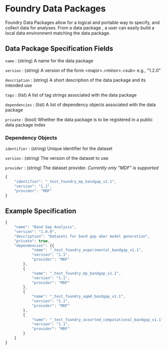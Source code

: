 # Foundry Data Packages

Foundry Data Packages allow for a logical and portable way to specify, and collect data for analyses. From a data package , a user can easily build a local data environment matching the data package.

## Data Package Specification Fields

`name` : \(string\) A name for the data package

`version` : \(string\) A version of the form &lt;major&gt;.&lt;minor&gt;.&lt;sub&gt; e.g., "1.2.0"

`description`  : \(string\) A short description of the data package and its intended use

`tags`  : \(list\) A list of tag strings associated with the data package

`dependencies`  : \(list\) A list of dependency objects associated with the data package

`private`  : \(bool\) Whether the data package is to be registered in a public data package index

### Dependency Objects

`identifier` : \(string\) Unique identifier for the dataset

`version` : \(string\) The version of the dataset to use

`provider` : \(string\) The dataset provider. _Currently only "MDF" is supported_

```javascript
{
    "identifier": "_test_foundry_mp_bandgap_v1.1",
    "version": "1.1",
    "provider": "MDF"
}
```

## Example Specification

```javascript
{
	"name": "Band Gap Analysis",
	"version": "1.0.0",
	"description": "Datasets for band gap uber model generation",
	"private": true,
	"dependencies": [{
			"name": "_test_foundry_experimental_bandgap_v1.1",
			"version": "1.1",
			"provider": "MDF"
		},
		{
			"name": "_test_foundry_mp_bandgap_v1.1",
			"version": "1.1",
			"provider": "MDF"
		},
		{
			"name": "_test_foundry_oqmd_bandgap_v1.1",
			"version": "1.1",
			"provider": "MDF"
		},
		{
			"name": "_test_foundry_assorted_computational_bandgap_v1.1",
			"version": "1.1",
			"provider": "MDF"
		}
	]
}
```



